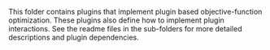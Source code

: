 This folder contains plugins that implement plugin based objective-function optimization.
These plugins also define how to implement plugin interactions.
See the readme files in the sub-folders for more detailed descriptions and plugin dependencies.
